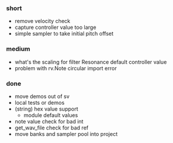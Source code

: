 ### short

- remove velocity check
- capture controller value too large
- simple sampler to take initial pitch offset

### medium

- what's the scaling for filter Resonance default controller value
- problem with rv.Note circular import error

### done

- move demos out of sv
- local tests or demos
- (string) hex value support 
  - module default values
- note value check for bad int
- get_wav_file check for bad ref
- move banks and sampler pool into project

